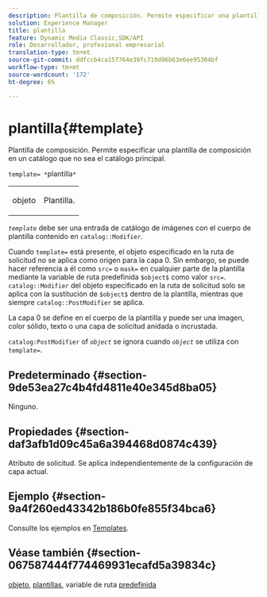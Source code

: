 ```yaml
---
description: Plantilla de composición. Permite especificar una plantilla de composición ubicada en un catálogo que no sea el catálogo principal.
solution: Experience Manager
title: plantilla
feature: Dynamic Media Classic,SDK/API
role: Desarrollador, profesional empresarial
translation-type: tm+mt
source-git-commit: ddfccb4ca157764e39fc719d96b63e6ee95304bf
workflow-type: tm+mt
source-wordcount: '172'
ht-degree: 6%

---
```



# plantilla{#template}

Plantilla de composición. Permite especificar una plantilla de composición en un catálogo que no sea el catálogo principal.

`template= *`plantilla`*`

<table id="simpletable_DEC6F4EB460D453B8F272C98C9C8B7E5"> 
 <tr class="strow"> 
  <td class="stentry"> <p><span class="varname"> objeto</span> </p> </td> 
  <td class="stentry"> <p>Plantilla. </p></td> 
 </tr> 
</table>

*`template`* debe ser una entrada de catálogo de imágenes con el cuerpo de plantilla contenido en  `catalog::Modifier`.

Cuando `template=` está presente, el objeto especificado en la ruta de solicitud no se aplica como origen para la capa 0. Sin embargo, se puede hacer referencia a él como `src=` o `mask=` en cualquier parte de la plantilla mediante la variable de ruta predefinida `$object$` como valor `src=`. `catalog::Modifier` del objeto especificado en la ruta de solicitud solo se aplica con la sustitución de  `$object$` dentro de la plantilla, mientras que siempre  `catalog::PostModifier` se aplica.

La capa 0 se define en el cuerpo de la plantilla y puede ser una imagen, color sólido, texto o una capa de solicitud anidada o incrustada.

`catalog:PostModifier` of  *`object`* se ignora cuando  *`object`* se utiliza con  `template=`.

## Predeterminado {#section-9de53ea27c4b4fd4811e40e345d8ba05}

Ninguno.

## Propiedades {#section-daf3afb1d09c45a6a394468d0874c439}

Atributo de solicitud. Se aplica independientemente de la configuración de capa actual.

## Ejemplo {#section-9a4f260ed43342b186b0fe855f34bca6}

Consulte los ejemplos en [Templates](../../../../../is-api/http-ref/image-serving-api-ref/c-http-protocol-reference/c-templates/c-templates.md#concept-3cd2d2adae0e41b2979b9640244d4d3e).

## Véase también {#section-067587444f774469931ecafd5a39834c}

[objeto](../../../../../is-api/http-ref/image-serving-api-ref/c-http-protocol-reference/c-data-types/r-object.md#reference-2591bd24548d462782c68d138ef795a0),  [plantillas](../../../../../is-api/http-ref/image-serving-api-ref/c-http-protocol-reference/c-templates/c-templates.md#concept-3cd2d2adae0e41b2979b9640244d4d3e), variable de ruta  [predefinida](../../../../../is-api/http-ref/image-serving-api-ref/c-http-protocol-reference/c-syntax-and-features/r-is-http-substitution-variables.md#reference-90dc01aba44940e4acdd0c6476e7aa5a)
